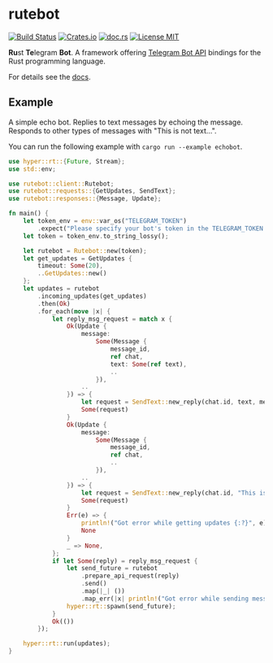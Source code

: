 # rutebot
[![Build Status](https://travis-ci.org/Leonqn/rutebot.svg?branch=master)](https://travis-ci.org/Leonqn/rutebot)
[![Crates.io](https://img.shields.io/crates/v/rutebot.svg)](https://crates.io/crates/rutebot)
[![doc.rs](https://docs.rs/rutebot/badge.svg)](https://docs.rs/rutebot)
[![License MIT](https://img.shields.io/badge/license-MIT-blue.svg)](https://github.com/Leonqn/rutebot/LICENSE)

**Ru**st **Te**legram **Bot**. A framework offering [Telegram Bot API](https://core.telegram.org/bots/api) bindings for the Rust programming language.

For details see the [docs](https://docs.rs/rutebot).

## Example
A simple echo bot. Replies to text messages by echoing the message. Responds to other types of messages with "This is not text...".

You can run the following example with `cargo run --example echobot`.


```rust
use hyper::rt::{Future, Stream};
use std::env;

use rutebot::client::Rutebot;
use rutebot::requests::{GetUpdates, SendText};
use rutebot::responses::{Message, Update};

fn main() {
    let token_env = env::var_os("TELEGRAM_TOKEN")
        .expect("Please specify your bot's token in the TELEGRAM_TOKEN environment variable.");
    let token = token_env.to_string_lossy();

    let rutebot = Rutebot::new(token);
    let get_updates = GetUpdates {
        timeout: Some(20),
        ..GetUpdates::new()
    };
    let updates = rutebot
        .incoming_updates(get_updates)
        .then(Ok)
        .for_each(move |x| {
            let reply_msg_request = match x {
                Ok(Update {
                    message:
                        Some(Message {
                            message_id,
                            ref chat,
                            text: Some(ref text),
                            ..
                        }),
                    ..
                }) => {
                    let request = SendText::new_reply(chat.id, text, message_id);
                    Some(request)
                }
                Ok(Update {
                    message:
                        Some(Message {
                            message_id,
                            ref chat,
                            ..
                        }),
                    ..
                }) => {
                    let request = SendText::new_reply(chat.id, "This is not text...", message_id);
                    Some(request)
                }
                Err(e) => {
                    println!("Got error while getting updates {:?}", e);
                    None
                }
                _ => None,
            };
            if let Some(reply) = reply_msg_request {
                let send_future = rutebot
                    .prepare_api_request(reply)
                    .send()
                    .map(|_| ())
                    .map_err(|x| println!("Got error while sending message: {:?}", x));
                hyper::rt::spawn(send_future);
            }
            Ok(())
        });

    hyper::rt::run(updates);
}
```